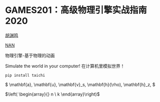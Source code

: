 # GAMES201：高级物理引擎实战指南2020

[胡渊鸣](https://github.com/yuanming-hu)

[NAN](https://yuanming-hu.github.io/)



物理引擎-基于物理的动画

Simulate the world in your computer! 在计算机里模拟世界！

```
pip install taichi
```



$ \mathbf{a}, \mathbf{u}, \mathbf{v}_s, \mathbf{h}(\rho), \mathbf{h}_z, $

$\left( \begin{array}{} n \ k \end{array}\right)$